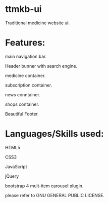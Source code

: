 # ttmkb-ui
Traditional medicine website ui.

# Features:

main navigation bar.

Header bunner with search engine.

medicine container.

subscription container.

news conntainer.

shops container.

Beautiful Footer.


# Languages/Skills used:

HTML5

CSS3

JavaScript

jQuery

bootstrap 4 mult-item carousel plugin.

please refer to  GNU GENERAL PUBLIC LICENSE.
